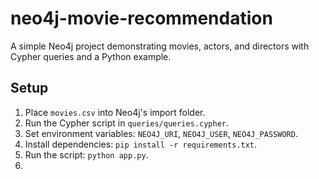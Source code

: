 # neo4j-movie-recommendation

A simple Neo4j project demonstrating movies, actors, and directors with Cypher queries and a Python example.

## Setup
1. Place `movies.csv` into Neo4j's import folder.
2. Run the Cypher script in `queries/queries.cypher`.
3. Set environment variables: `NEO4J_URI`, `NEO4J_USER`, `NEO4J_PASSWORD`.
4. Install dependencies: `pip install -r requirements.txt`.
5. Run the script: `python app.py`.
6.
